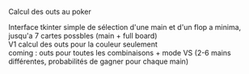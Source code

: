 Calcul des outs au poker<br>

Interface tkinter simple de sélection d'une main et d'un flop a minima, jusqu'a 7 cartes possbles (main + full board)<br>
V1 calcul des outs pour la couleur seulement<br>
  coming : outs pour toutes les combinaisons + mode VS (2-6 mains différentes, probabilités de gagner pour chaque main)
